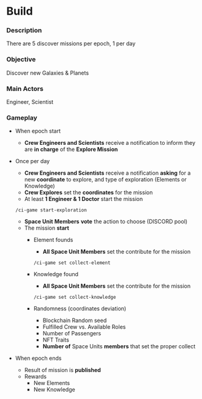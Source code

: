 # Build

### Description

There are 5 discover missions per epoch, 1 per day

### Objective

Discover new Galaxies & Planets

### Main Actors

Engineer, Scientist

### Gameplay

* When epoch start
  * **Crew Engineers and Scientists** receive a notification to inform they are **in charge** of the **Explore Mission**
*   Once per day

    * **Crew Engineers and Scientists** receive a notification **asking** for a new **coordinate** to explore, and type of exploration (Elements or Knowledge)
    * **Crew Explores** set the **coordinates** for the mission
    * At least **1 Engineer & 1 Doctor** start the mission

    `/ci-game start-exploration`

    * **Space Unit** **Members** **vote** the action to choose (DISCORD pool)
    * The mission **start**
      *   Element founds

          * **All Space Unit Members** set the contribute for the mission

          `/ci-game set collect-element`
      *   Knowledge found

          * **All Space Unit Members** set the contribute for the mission

          `/ci-game set collect-knowledge`
      * Randomness (coordinates deviation)
        * Blockchain Random seed
        * Fulfilled Crew vs. Available Roles
        * Number of Passengers
        * NFT Traits
        * **Number of** Space Units **members** that set the proper collect&#x20;
* When epoch ends
  * Result of mission is **published**
  * Rewards
    * New Elements
    * New Knowledge
